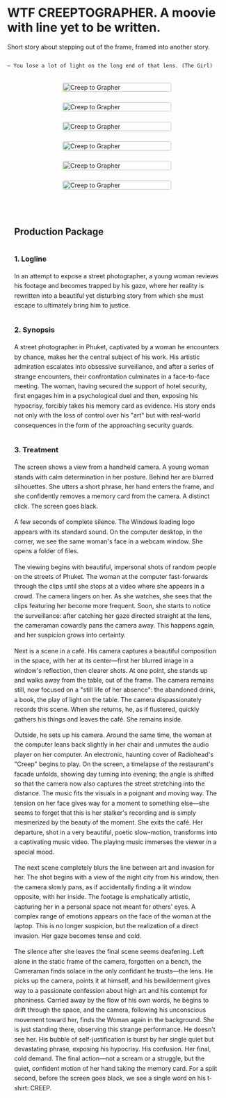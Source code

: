 # WTF CREEPTOGRAPHER. A moovie with line yet to be written.
Short story about stepping out of the frame, framed into another story.

```

— You lose a lot of light on the long end of that lens. (The Girl)

```


<div class="storyboard">
    <style>
    div.frameset {
        display: flex;
        flex-wrap: wrap;
        justify-content: center;
        gap: 1.5rem;
        margin: 2rem 0;
    }
    div.frameset > a {
        flex: 0 1 calc(33.333% - 1rem);
        min-width: 250px;
        transition: transform 0.3s ease;
        overflow: hidden;
    }
    div.frameset > a:hover {
        transform: scale(1.03);
    }
    div.frameset > a > img.frame {
        width: 100%;
        height: auto;
        border-radius: 4px;
        box-shadow: 0 4px 12px rgba(0, 0, 0, 0.1);
        display: block;
    }
    @media (max-width: 768px) {
        div.frameset > a {
            flex: 0 1 calc(50% - 1rem);
        }
    }
    @media (max-width: 480px) {
        div.frameset > a {
            flex: 0 1 100%;
        }
    }
    </style>
    <div class="frameset">
        <a href="./img/brief_6_frames/fhd/1.jpg" target="_blank"><img class="frame" src="./img/brief_6_frames/thumb/1.jpg" alt="Creep to Grapher"></a>
        <a href="img/brief_6_frames/fhd/2.jpg" target="_blank"><img class="frame" src="img/brief_6_frames/thumb/2.jpg" alt="Creep to Grapher"></a>
        <a href="img/brief_6_frames/fhd/3.jpg" target="_blank"><img class="frame" src="img/brief_6_frames/thumb/3.jpg" alt="Creep to Grapher"></a>
        <a href="img/brief_6_frames/fhd/4.jpg" target="_blank"><img class="frame" src="img/brief_6_frames/thumb/4.jpg" alt="Creep to Grapher"></a>
        <a href="img/brief_6_frames/fhd/5.jpg" target="_blank"><img class="frame" src="img/brief_6_frames/thumb/5.jpg" alt="Creep to Grapher"></a>
        <a href="img/brief_6_frames/fhd/6.jpg" target="_blank"><img class="frame" src="img/brief_6_frames/thumb/6.jpg" alt="Creep to Grapher"></a>
    </div>
</div>

<style>
.production-package {
    max-width: 900px;
    margin: 0 auto;
    padding: 1rem;
    line-height: 1.6;
}
h2, h3 {
    margin-top: 2rem;
    margin-bottom: 1rem;
}
</style>

<div class="production-package">

## Production Package


### 1. Logline
In an attempt to expose a street photographer, a young woman reviews his footage and becomes trapped by his gaze, where her reality is rewritten into a beautiful yet disturbing story from which she must escape to ultimately bring him to justice.

### 2. Synopsis
A street photographer in Phuket, captivated by a woman he encounters by chance, makes her the central subject of his work. His artistic admiration escalates into obsessive surveillance, and after a series of strange encounters, their confrontation culminates in a face-to-face meeting. The woman, having secured the support of hotel security, first engages him in a psychological duel and then, exposing his hypocrisy, forcibly takes his memory card as evidence. His story ends not only with the loss of control over his "art" but with real-world consequences in the form of the approaching security guards.

### 3. Treatment
The screen shows a view from a handheld camera. A young woman stands with calm determination in her posture. Behind her are blurred silhouettes. She utters a short phrase, her hand enters the frame, and she confidently removes a memory card from the camera. A distinct click. The screen goes black.

A few seconds of complete silence. The Windows loading logo appears with its standard sound. On the computer desktop, in the corner, we see the same woman's face in a webcam window. She opens a folder of files.

The viewing begins with beautiful, impersonal shots of random people on the streets of Phuket. The woman at the computer fast-forwards through the clips until she stops at a video where she appears in a crowd. The camera lingers on her. As she watches, she sees that the clips featuring her become more frequent. Soon, she starts to notice the surveillance: after catching her gaze directed straight at the lens, the cameraman cowardly pans the camera away. This happens again, and her suspicion grows into certainty.

Next is a scene in a café. His camera captures a beautiful composition in the space, with her at its center—first her blurred image in a window's reflection, then clearer shots. At one point, she stands up and walks away from the table, out of the frame. The camera remains still, now focused on a "still life of her absence": the abandoned drink, a book, the play of light on the table. The camera dispassionately records this scene. When she returns, he, as if flustered, quickly gathers his things and leaves the café. She remains inside.

Outside, he sets up his camera. Around the same time, the woman at the computer leans back slightly in her chair and unmutes the audio player on her computer. An electronic, haunting cover of Radiohead's "Creep" begins to play. On the screen, a timelapse of the restaurant's facade unfolds, showing day turning into evening; the angle is shifted so that the camera now also captures the street stretching into the distance. The music fits the visuals in a poignant and moving way. The tension on her face gives way for a moment to something else—she seems to forget that this is her stalker's recording and is simply mesmerized by the beauty of the moment. She exits the café. Her departure, shot in a very beautiful, poetic slow-motion, transforms into a captivating music video. The playing music immerses the viewer in a special mood.

The next scene completely blurs the line between art and invasion for her. The shot begins with a view of the night city from his window, then the camera slowly pans, as if accidentally finding a lit window opposite, with her inside. The footage is emphatically artistic, capturing her in a personal space not meant for others' eyes. A complex range of emotions appears on the face of the woman at the laptop. This is no longer suspicion, but the realization of a direct invasion. Her gaze becomes tense and cold.

The silence after she leaves the final scene seems deafening. Left alone in the static frame of the camera, forgotten on a bench, the Cameraman finds solace in the only confidant he trusts—the lens. He picks up the camera, points it at himself, and his bewilderment gives way to a passionate confession about high art and his contempt for phoniness. Carried away by the flow of his own words, he begins to drift through the space, and the camera, following his unconscious movement toward her, finds the Woman again in the background. She is just standing there, observing this strange performance. He doesn't see her. His bubble of self-justification is burst by her single quiet but devastating phrase, exposing his hypocrisy. His confusion. Her final, cold demand. The final action—not a scream or a struggle, but the quiet, confident motion of her hand taking the memory card. For a split second, before the screen goes black, we see a single word on his t-shirt: CREEP.
</div>